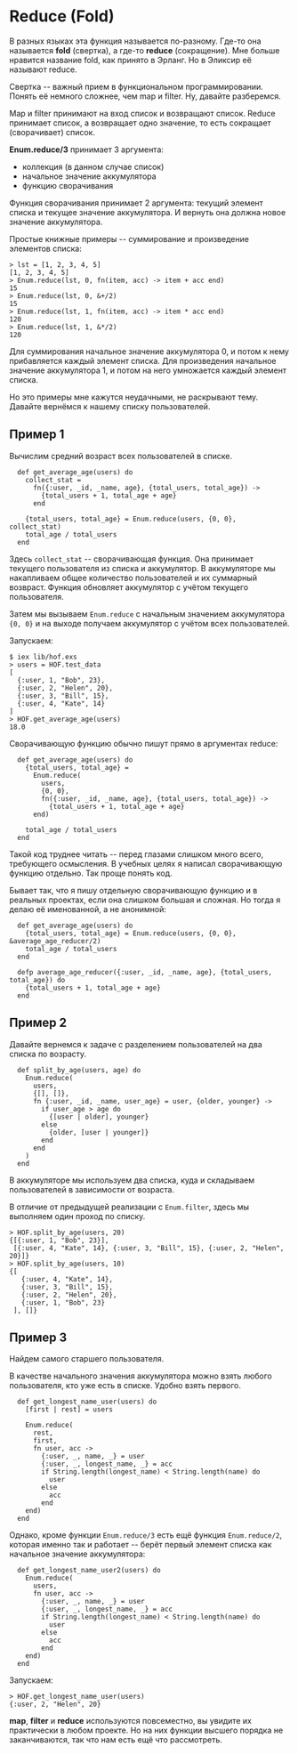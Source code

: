 # Reduce (Fold)

В разных языках эта функция называется по-разному. Где-то она называется **fold** (свертка), а где-то **reduce** (сокращение). Мне больше нравится название fold, как принято в Эрланг. Но в Эликсир её называют reduce.

Свертка -- важный прием в функциональном программировании. Понять её немного сложнее, чем map и filter. Ну, давайте разберемся.

Map и filter принимают на вход список и возвращают список. Reduce принимает список, а возвращает одно значение, то есть сокращает (сворачивает) список.

**Enum.reduce/3** принимает 3 аргумента:
- коллекция (в данном случае список)
- начальное значение аккумулятора
- функцию сворачивания

Функция сворачивания принимает 2 аргумента: текущий элемент списка и текущее значение аккумулятора. И вернуть она должна новое значение аккумулятора.

Простые книжные примеры -- суммирование и произведение элементов списка:

```elixir-iex
> lst = [1, 2, 3, 4, 5]
[1, 2, 3, 4, 5]
> Enum.reduce(lst, 0, fn(item, acc) -> item + acc end)
15
> Enum.reduce(lst, 0, &+/2)
15
> Enum.reduce(lst, 1, fn(item, acc) -> item * acc end)
120
> Enum.reduce(lst, 1, &*/2)
120
```

Для суммирования начальное значение аккумулятора 0, и потом к нему прибавляется каждый элемент списка. Для произведения начальное значение аккумулятора 1, и потом на него умножается каждый элемент списка.

Но это примеры мне кажутся неудачными, не раскрывают тему. Давайте вернёмся к нашему списку пользователей.


## Пример 1

Вычислим средний возраст всех пользователей в списке.

```
  def get_average_age(users) do
    collect_stat =
      fn({:user, _id, _name, age}, {total_users, total_age}) ->
        {total_users + 1, total_age + age}
      end

    {total_users, total_age} = Enum.reduce(users, {0, 0}, collect_stat)
    total_age / total_users
  end
```

Здесь `collect_stat` -- сворачивающая функция. Она принимает текущего пользователя из списка и аккумулятор. В аккумуляторе мы накапливаем общее количество пользователей и их суммарный возвраст. Функция обновляет аккумулятор с учётом текущего пользователя.

Затем мы вызываем `Enum.reduce` с начальным значением аккумулятора `{0, 0}` и на выходе получаем аккумулятор с учётом всех пользователей.

Запускаем:

```elixir-iex
$ iex lib/hof.exs
> users = HOF.test_data
[
  {:user, 1, "Bob", 23},
  {:user, 2, "Helen", 20},
  {:user, 3, "Bill", 15},
  {:user, 4, "Kate", 14}
]
> HOF.get_average_age(users)
18.0
```

Сворачивающую функцию обычно пишут прямо в аргументах reduce:

```
  def get_average_age(users) do
    {total_users, total_age} =
      Enum.reduce(
        users,
        {0, 0},
        fn({:user, _id, _name, age}, {total_users, total_age}) ->
          {total_users + 1, total_age + age}
      end)

    total_age / total_users
  end
```

Такой код труднее читать -- перед глазами слишком много всего, требующего осмысления. В учебных целях я написал сворачивающую функцию отдельно. Так проще понять код.

Бывает так, что я пишу отдельную сворачивающую функцию и в реальных проектах, если она слишком большая и сложная. Но тогда я делаю её именованной, а не анонимной:

```
  def get_average_age(users) do
    {total_users, total_age} = Enum.reduce(users, {0, 0}, &average_age_reducer/2)
    total_age / total_users
  end

  defp average_age_reducer({:user, _id, _name, age}, {total_users, total_age}) do
    {total_users + 1, total_age + age}
  end
```


## Пример 2

Давайте вернемся к задаче с разделением пользователей на два списка по возрасту.

```
  def split_by_age(users, age) do
    Enum.reduce(
      users,
      {[], []},
      fn {:user, _id, _name, user_age} = user, {older, younger} ->
        if user_age > age do
          {[user | older], younger}
        else
          {older, [user | younger]}
        end
      end
    )
  end
```

В аккумуляторе мы используем два списка, куда и складываем пользователей в зависимости от возраста.

В отличие от предыдущей реализации с `Enum.filter`, здесь мы выполняем один проход по списку.

```elixir-iex
> HOF.split_by_age(users, 20)
{[{:user, 1, "Bob", 23}],
 [{:user, 4, "Kate", 14}, {:user, 3, "Bill", 15}, {:user, 2, "Helen", 20}]}
> HOF.split_by_age(users, 10)
{[
   {:user, 4, "Kate", 14},
   {:user, 3, "Bill", 15},
   {:user, 2, "Helen", 20},
   {:user, 1, "Bob", 23}
 ], []}
```

## Пример 3

Найдем самого старшего пользователя.

В качестве начального значения аккумулятора можно взять любого пользователя, кто уже есть в списке. Удобно взять первого.

```
  def get_longest_name_user(users) do
    [first | rest] = users

    Enum.reduce(
      rest,
      first,
      fn user, acc ->
        {:user, _, name, _} = user
        {:user, _, longest_name, _} = acc
        if String.length(longest_name) < String.length(name) do
          user
        else
          acc
        end
    end)
  end
```

Однако, кроме функции `Enum.reduce/3` есть ещё функция `Enum.reduce/2`, которая именно так и работает -- берёт первый элемент списка как начальное значение аккумулятора:

```
  def get_longest_name_user2(users) do
    Enum.reduce(
      users,
      fn user, acc ->
        {:user, _, name, _} = user
        {:user, _, longest_name, _} = acc
        if String.length(longest_name) < String.length(name) do
          user
        else
          acc
        end
    end)
  end
```

Запускаем:

```elixir-iex
> HOF.get_longest_name_user(users)
{:user, 2, "Helen", 20}
```

**map**, **filter** и **reduce** используются повсеместно, вы увидите их практически в любом проекте. Но на них функции высшего порядка не заканчиваются, так что нам есть ещё что рассмотреть.
